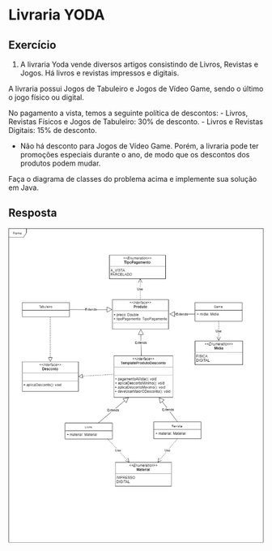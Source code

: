 # Livraria YODA
  
## Exercício
  
  
1) A livraria Yoda vende diversos artigos consistindo de Livros, Revistas e Jogos. Há livros e revistas impressos e digitais. 

A livraria possui Jogos de Tabuleiro e Jogos de Vídeo Game, sendo o último o jogo físico ou digital. 

No pagamento a vista, temos a seguinte política de descontos: - Livros, Revistas Físicos e Jogos de Tabuleiro: 30% de desconto. - Livros e Revistas Digitais: 15% de desconto. 
- Não há desconto para Jogos de Vídeo Game. Porém, a livraria pode ter promoções especiais durante o ano, de modo que os descontos dos produtos podem mudar.

Faça o diagrama de classes do problema acima e implemente sua solução em Java.


## Resposta



![Diagrama](Diagrama.jpg)

